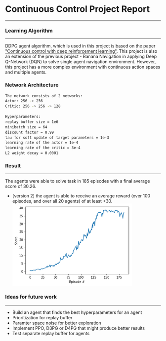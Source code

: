 # Continuous Control Project Report
***************************
### Learning Algorithm
***************************
DDPG agent algorithm, which is used in this project is based on the paper ["Continuous control with deep reinforcement learning"](https://arxiv.org/abs/1509.02971). This project is also an extension of the previous project - Banana Navigation in applying Deep Q-Network (DQN) to solve single agent navigation environment. However, this project has a more complex environment with continuous action spaces and multiple agents. 

### Network Architecture
```sh
The network consists of 2 networks:
Actor: 256 -> 256
Critic: 256 -> 256 -> 128

Hyperparameters:
replay buffer size = 1e6
minibatch size = 64
discount factor = 0.99
tau for soft update of target parameters = 1e-3
learning rate of the actor = 1e-4
learning rate of the critic = 3e-4
L2 weight decay = 0.0001
```
### Result
***************************
The agents were able to solve task in 185 episodes with a final average score of 30.26. 
* [version 2] the agent is able to receive an average reward (over 100 episodes, and over all 20 agents) of at least +30.
![alt](https://github.com/hmingkwan/Projects/blob/master/continuous_control/images/result.png)

### Ideas for future work
***************************
* Build an agent that finds the best hyperparameters for an agent
* Prioritization for replay buffer
* Paramter space noise for better exploration
* Implement PPO, D3PG or D4PG that might produce better results
* Test separate replay buffer for agents
